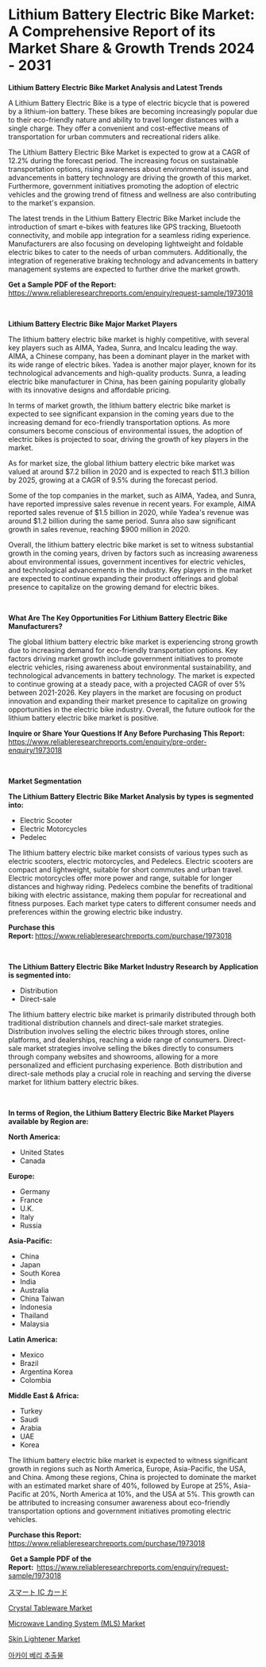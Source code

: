 <p><h1>Lithium Battery Electric Bike Market: A Comprehensive Report of its Market Share & Growth Trends 2024 - 2031</h1></p><p><strong>Lithium Battery Electric Bike Market Analysis and Latest Trends</strong></p>
<p><p>A Lithium Battery Electric Bike is a type of electric bicycle that is powered by a lithium-ion battery. These bikes are becoming increasingly popular due to their eco-friendly nature and ability to travel longer distances with a single charge. They offer a convenient and cost-effective means of transportation for urban commuters and recreational riders alike.</p><p>The Lithium Battery Electric Bike Market is expected to grow at a CAGR of 12.2% during the forecast period. The increasing focus on sustainable transportation options, rising awareness about environmental issues, and advancements in battery technology are driving the growth of this market. Furthermore, government initiatives promoting the adoption of electric vehicles and the growing trend of fitness and wellness are also contributing to the market's expansion.</p><p>The latest trends in the Lithium Battery Electric Bike Market include the introduction of smart e-bikes with features like GPS tracking, Bluetooth connectivity, and mobile app integration for a seamless riding experience. Manufacturers are also focusing on developing lightweight and foldable electric bikes to cater to the needs of urban commuters. Additionally, the integration of regenerative braking technology and advancements in battery management systems are expected to further drive the market growth.</p></p>
<p><strong>Get a Sample PDF of the Report:&nbsp;</strong> <a href="https://www.reliableresearchreports.com/enquiry/request-sample/1973018">https://www.reliableresearchreports.com/enquiry/request-sample/1973018</a></p>
<p>&nbsp;</p>
<p><strong>Lithium Battery Electric Bike Major Market Players</strong></p>
<p><p>The lithium battery electric bike market is highly competitive, with several key players such as AIMA, Yadea, Sunra, and Incalcu leading the way. AIMA, a Chinese company, has been a dominant player in the market with its wide range of electric bikes. Yadea is another major player, known for its technological advancements and high-quality products. Sunra, a leading electric bike manufacturer in China, has been gaining popularity globally with its innovative designs and affordable pricing.</p><p>In terms of market growth, the lithium battery electric bike market is expected to see significant expansion in the coming years due to the increasing demand for eco-friendly transportation options. As more consumers become conscious of environmental issues, the adoption of electric bikes is projected to soar, driving the growth of key players in the market.</p><p>As for market size, the global lithium battery electric bike market was valued at around $7.2 billion in 2020 and is expected to reach $11.3 billion by 2025, growing at a CAGR of 9.5% during the forecast period.</p><p>Some of the top companies in the market, such as AIMA, Yadea, and Sunra, have reported impressive sales revenue in recent years. For example, AIMA reported sales revenue of $1.5 billion in 2020, while Yadea's revenue was around $1.2 billion during the same period. Sunra also saw significant growth in sales revenue, reaching $900 million in 2020.</p><p>Overall, the lithium battery electric bike market is set to witness substantial growth in the coming years, driven by factors such as increasing awareness about environmental issues, government incentives for electric vehicles, and technological advancements in the industry. Key players in the market are expected to continue expanding their product offerings and global presence to capitalize on the growing demand for electric bikes.</p></p>
<p>&nbsp;</p>
<p><strong>What Are The Key Opportunities For Lithium Battery Electric Bike Manufacturers?</strong></p>
<p><p>The global lithium battery electric bike market is experiencing strong growth due to increasing demand for eco-friendly transportation options. Key factors driving market growth include government initiatives to promote electric vehicles, rising awareness about environmental sustainability, and technological advancements in battery technology. The market is expected to continue growing at a steady pace, with a projected CAGR of over 5% between 2021-2026. Key players in the market are focusing on product innovation and expanding their market presence to capitalize on growing opportunities in the electric bike industry. Overall, the future outlook for the lithium battery electric bike market is positive.</p></p>
<p><strong>Inquire or Share Your Questions If Any Before Purchasing This Report:</strong> <a href="https://www.reliableresearchreports.com/enquiry/pre-order-enquiry/1973018">https://www.reliableresearchreports.com/enquiry/pre-order-enquiry/1973018</a></p>
<p>&nbsp;</p>
<p><strong>Market Segmentation</strong></p>
<p><strong>The Lithium Battery Electric Bike Market Analysis by types is segmented into:</strong></p>
<p><ul><li>Electric Scooter</li><li>Electric Motorcycles</li><li>Pedelec</li></ul></p>
<p><p>The lithium battery electric bike market consists of various types such as electric scooters, electric motorcycles, and Pedelecs. Electric scooters are compact and lightweight, suitable for short commutes and urban travel. Electric motorcycles offer more power and range, suitable for longer distances and highway riding. Pedelecs combine the benefits of traditional biking with electric assistance, making them popular for recreational and fitness purposes. Each market type caters to different consumer needs and preferences within the growing electric bike industry.</p></p>
<p><strong>Purchase this Report:&nbsp;</strong><a href="https://www.reliableresearchreports.com/purchase/1973018">https://www.reliableresearchreports.com/purchase/1973018</a></p>
<p>&nbsp;</p>
<p><strong>The Lithium Battery Electric Bike Market Industry Research by Application is segmented into:</strong></p>
<p><ul><li>Distribution</li><li>Direct-sale</li></ul></p>
<p><p>The lithium battery electric bike market is primarily distributed through both traditional distribution channels and direct-sale market strategies. Distribution involves selling the electric bikes through stores, online platforms, and dealerships, reaching a wide range of consumers. Direct-sale market strategies involve selling the bikes directly to consumers through company websites and showrooms, allowing for a more personalized and efficient purchasing experience. Both distribution and direct-sale methods play a crucial role in reaching and serving the diverse market for lithium battery electric bikes.</p></p>
<p>&nbsp;</p>
<p><strong>In terms of Region, the Lithium Battery Electric Bike Market Players available by Region are:</strong></p>
<p>
    <p> <strong> North America: </strong>
        <ul>
            <li>United States</li>
            <li>Canada</li>
        </ul>
        </p> 
    <p> <strong> Europe: </strong>
        <ul>
            <li>Germany</li>
            <li>France</li>
            <li>U.K.</li>
            <li>Italy</li>
            <li>Russia</li>
        </ul>
        </p> 
    <p> <strong> Asia-Pacific: </strong>
        <ul>
            <li>China</li>
            <li>Japan</li>
            <li>South Korea</li>
            <li>India</li>
            <li>Australia</li>
            <li>China Taiwan</li>
            <li>Indonesia</li>
            <li>Thailand</li>
            <li>Malaysia</li>
        </ul>
        </p> 
    <p> <strong> Latin America: </strong>
        <ul>
            <li>Mexico</li>
            <li>Brazil</li>
            <li>Argentina Korea</li>
            <li>Colombia</li>
        </ul>
        </p> 
    <p> <strong> Middle East & Africa: </strong>
        <ul>
            <li>Turkey</li>
            <li>Saudi</li>
            <li>Arabia</li>
            <li>UAE</li>
            <li>Korea</li>
        </ul>
    </p>
    </p>
<p><p>The lithium battery electric bike market is expected to witness significant growth in regions such as North America, Europe, Asia-Pacific, the USA, and China. Among these regions, China is projected to dominate the market with an estimated market share of 40%, followed by Europe at 25%, Asia-Pacific at 20%, North America at 10%, and the USA at 5%. This growth can be attributed to increasing consumer awareness about eco-friendly transportation options and government initiatives promoting electric vehicles.</p></p>
<p><strong>Purchase this Report: </strong><a href="https://www.reliableresearchreports.com/purchase/1973018">https://www.reliableresearchreports.com/purchase/1973018</a></p>
<p>&nbsp;<strong>Get a Sample PDF of the Report:&nbsp;&nbsp;</strong><a href="https://www.reliableresearchreports.com/enquiry/request-sample/1973018">https://www.reliableresearchreports.com/enquiry/request-sample/1973018</a></p>
<p><strong></strong></p>
<p><p><a href="https://medium.com/@matteills7854/%E3%82%B9%E3%83%9E%E3%83%BC%E3%83%88ic%E3%82%AB%E3%83%BC%E3%83%89%E5%B8%82%E5%A0%B4%E3%81%AE%E8%A6%8F%E6%A8%A1-%E5%B8%82%E5%A0%B4%E5%B1%95%E6%9C%9B%E3%81%A8%E5%B8%82%E5%A0%B4%E4%BA%88%E6%B8%AC-2024%E5%B9%B4%E3%81%8B%E3%82%892031%E5%B9%B4%E3%81%BE%E3%81%A7-720d7a34ed7d">スマート IC カード</a></p><p><a href="https://github.com/nicholepatriciadoylenwnrjr0/Market-Research-Report-List-1/blob/main/crystal-tableware-market.md">Crystal Tableware Market</a></p><p><a href="https://issuu.com/reportprime-2/docs/microwave-landing-system-mls-market-size-2030.pptx">Microwave Landing System (MLS) Market</a></p><p><a href="https://github.com/gamblestampleyjenny50m5sl6/Market-Research-Report-List-1/blob/main/skin-lightener-market.md">Skin Lightener Market</a></p><p><a href="https://medium.com/@sybleferry/%EC%95%84%EC%82%AC%EC%9D%B4-%EB%B2%A0%EB%A6%AC-%EC%B6%94%EC%B6%9C%EB%AC%BC-%EC%8B%9C%EC%9E%A5-%EA%B7%9C%EB%AA%A8-%EC%8B%9C%EC%9E%A5-%EC%A0%84%EB%A7%9D-%EB%B0%8F-%EC%8B%9C%EC%9E%A5-%EC%98%88%EC%B8%A1-2024%EB%85%84%EB%B6%80%ED%84%B0-2031%EB%85%84-085bcf0384bc">아카이 베리 추출물</a></p></p>